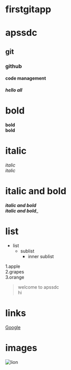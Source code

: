 # firstgitapp
# apssdc
## git
### github
#### code management
##### hello all

# bold
**bold**<br>
__bold__

# italic
*italic*<br>
_italic_

# italic and bold <br>
***italic and bold***<br>
___italic and bold____

# list
* list
  * sublist
    * inner sublist
   
 1.apple<br>
 2.grapes<br>
 3.orange<br>
 
 > welcome to apssdc<br>
 > hi
 
 # links
 [Google](www.google.com)
 
 # images
 ![lion](https://upload.wikimedia.org/wikipedia/commons/7/73/Lion_waiting_in_Namibia.jpg)
 
 
 
 
